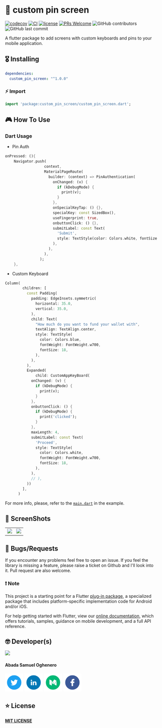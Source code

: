 # 🔐 custom pin screen

[![codecov](https://codecov.io/gh/Mastersam07/custom_pin_screen/branch/master/graph/badge.svg?token=cf4ny3Dz6B)](https://codecov.io/gh/Mastersam07/custom_pin_screen)
[![CI](https://github.com/mastersam07/custom_pin_screen/workflows/CI/badge.svg?style=flat-square)](https://github.com/mastersam07/custom_pin_screen/workflows/CI/badge.svg?style=flat-square)
[![license](https://img.shields.io/badge/license-MIT-success.svg?style=flat-square)](https://github.com/Mastersam07/livechat/blob/master/LICENSE)
[![PRs Welcome](https://img.shields.io/badge/PRs-welcome-success.svg?style=flat-square)](https://github.com/Mastersam07/custom_pin_screen/pulls)
![GitHub contributors](https://img.shields.io/github/contributors/mastersam07/custom_pin_screen?color=success&style=flat-square)
![GitHub last commit](https://img.shields.io/github/last-commit/mastersam07/custom_pin_screen?style=flat-square)

A flutter package to add screens with custom keyboards and pins to your mobile application.

## 🎖 Installing

```yaml
dependencies:
  custom_pin_screen: "^1.0.0"
```

### ⚡️ Import

```dart
import 'package:custom_pin_screen/custom_pin_screen.dart';
```

## 🎮 How To Use

### Dart Usage

- Pin Auth

```dart
onPressed: (){
    Navigator.push(
                  context,
                  MaterialPageRoute(
                    builder: (context) => PinAuthentication(
                      onChanged: (v) {
                        if (kDebugMode) {
                          print(v);
                        }
                      },
                      onSpecialKeyTap: () {},
                      specialKey: const SizedBox(),
                      useFingerprint: true,
                      onbuttonClick: () {},
                      submitLabel: const Text(
                        'Submit',
                        style: TextStyle(color: Colors.white, fontSize: 20),
                      ),
                    ),
                  ),
                );
    },
```

- Custom Keyboard

```dart
Column(
        children: [
          const Padding(
            padding: EdgeInsets.symmetric(
              horizontal: 35.0,
              vertical: 35.0,
            ),
            child: Text(
              "How much do you want to fund your wallet with",
              textAlign: TextAlign.center,
              style: TextStyle(
                color: Colors.blue,
                fontWeight: FontWeight.w700,
                fontSize: 18,
              ),
            ),
          ),
          Expanded(
              child: CustomAppKeyBoard(
            onChanged: (v) {
              if (kDebugMode) {
                print(v);
              }
            },
            onbuttonClick: () {
              if (kDebugMode) {
                print('clicked');
              }
            },
            maxLength: 4,
            submitLabel: const Text(
              'Proceed',
              style: TextStyle(
                color: Colors.white,
                fontWeight: FontWeight.w700,
                fontSize: 18,
              ),
            ),
            // ),
          ))
        ],
      )
```

For more info, please, refer to the [`main.dart`](https://github.com/Mastersam07/custom_pin_screen/blob/master/example/lib/main.dart) in the example.

## 📸 ScreenShots

| | |
|------|-------|
|<img src="https://github.com/Mastersam07/custom_pin_screen//raw/master/assets/1.png" width="250">|<img src="https://github.com/Mastersam07/custom_pin_screen//raw/master/assets/2.png" width="250">|

## 🐛 Bugs/Requests

If you encounter any problems feel free to open an issue. If you feel the library is
missing a feature, please raise a ticket on Github and I'll look into it.
Pull request are also welcome.

### ❗️ Note

This project is a starting point for a Flutter
[plug-in package](https://flutter.dev/developing-packages/),
a specialized package that includes platform-specific implementation code for
Android and/or iOS.

For help getting started with Flutter, view our 
[online documentation](https://flutter.dev/docs), which offers tutorials, 
samples, guidance on mobile development, and a full API reference.

## 🤓 Developer(s)

[<img src="https://avatars3.githubusercontent.com/u/31275429?s=460&u=b935d608a06c1604bae1d971e69a731480a27d46&v=4" width="180" />](https://mastersam.tech)
#### **Abada Samuel Oghenero**
<p>
<a href="https://twitter.com/mastersam_"><img src="https://github.com/aritraroy/social-icons/blob/master/twitter-icon.png?raw=true" width="60"></a>
<a href="https://linkedin.com/in/abada-samuel/"><img src="https://github.com/aritraroy/social-icons/blob/master/linkedin-icon.png?raw=true" width="60"></a>
<a href="https://medium.com/@sammytech"><img src="https://github.com/aritraroy/social-icons/blob/master/medium-icon.png?raw=true" width="60"></a>
<a href="https://facebook.com/abada.samueloghenero"><img src="https://github.com/aritraroy/social-icons/blob/master/facebook-icon.png?raw=true" width="60"></a>
</p>

## ⭐️ License

#### <a href="https://github.com/Mastersam07/custom_pin_screen/blob/master/LICENSE">MIT LICENSE</a>